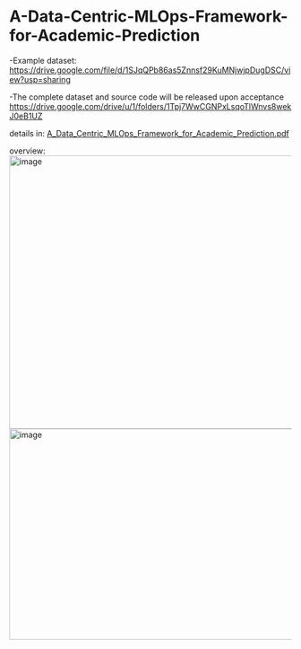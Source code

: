 # A-Data-Centric-MLOps-Framework-for-Academic-Prediction
-Example dataset:
https://drive.google.com/file/d/1SJqQPb86as5Znnsf29KuMNjwjpDugDSC/view?usp=sharing


-The complete dataset and source code will be released upon acceptance
https://drive.google.com/drive/u/1/folders/1Tpj7WwCGNPxLsqoTlWnvs8wekJ0eB1UZ

details in: 
[A_Data_Centric_MLOps_Framework_for_Academic_Prediction.pdf](https://github.com/user-attachments/files/22734119/A_Data_Centric_MLOps_Framework_for_Academic_Prediction.pdf)

overview:
<img width="839" height="487" alt="image" src="https://github.com/user-attachments/assets/b7956c78-acf1-4939-a63e-02ac72d9ee07" />
<img width="888" height="376" alt="image" src="https://github.com/user-attachments/assets/d711e98f-f406-4640-a4df-7bf822f7bd48" />


